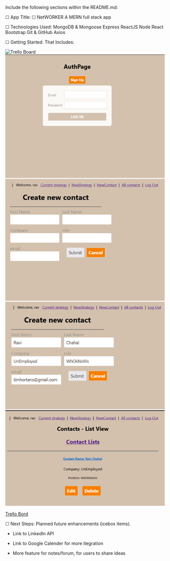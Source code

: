 Include the following sections within the README.md:

☐ App Title: 
☐ NetWORKER A MERN full stack app


☐ Technologies Used: 
    MongoDB & Mongoose
    Express
    ReactJS
    Node
    React Bootstrap
    Git & GitHub
    Axios



☐ Getting Started: That Includes:

 ![Trello Board](./IMages/Trello.png) 
![Login](./IMages/Login.png) 
![NewUser](./IMages/NewUser.png) 
![EnterUser](./IMages/EnterNewContact.png) 
![Contacts](./IMages/Contact%20list.png) 
 
 
 [Trello Bord](https://trello.com/b/y9s0YG4m/project-4)



☐ Next Steps: Planned future enhancements (icebox items).

- Link to LinkedIn API

- Link to Google Calender for more itegration

- More feature for notes/forum, for users to share ideas
